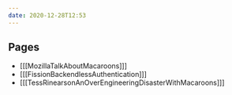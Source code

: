```yaml
---
date: 2020-12-28T12:53
---
```


## Pages

- [[[MozillaTalkAboutMacaroons]]]
- [[[FissionBackendlessAuthentication]]]
- [[[TessRinearsonAnOverEngineeringDisasterWithMacaroons]]]
